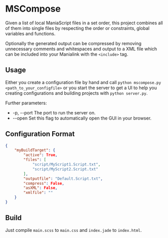 MSCompose
=========
Given a list of local ManiaScript files in a set order, this project combines all of them into single files by respecting the order or constraints, global variables and functions.
  
Optionally the generated output can be compressed by removing unnecessary comments and whitespaces and output to a XML file which can be included into your Manialink with the `<include>` tag.
 
Usage
-----
Either you create a configuration file by hand and call `python mscompose.py <path_to_your_configfile>` or you start the server to get a UI to help you creating configurations and building projects with `python server.py`.  
  
Further parameters:  
* -p, --port <port-nr> The port to run the server on.
* --open Set this flag to automatically open the GUI in your browser.

Configuration Format
--------------------
```json
{
    "myBuildTarget": {
        "active": True,
        "files": [
        	"script/MyScript1.Script.txt",
        	"script/MyScript2.Script.txt"
        ],
        "outputfile": "Default.Script.txt",
        "compress": False,
        "asXML": False,
        "xmlfile": ""
    }
}
```

Build
-----
Just compile `main.scss` to `main.css` and `index.jade` to `index.html`.